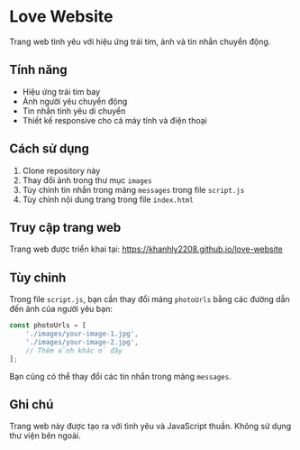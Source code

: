 # Love Website

Trang web tình yêu với hiệu ứng trái tim, ảnh và tin nhắn chuyển động.

## Tính năng

- Hiệu ứng trái tim bay
- Ảnh người yêu chuyển động
- Tin nhắn tình yêu di chuyển
- Thiết kế responsive cho cả máy tính và điện thoại

## Cách sử dụng

1. Clone repository này
2. Thay đổi ảnh trong thư mục `images`
3. Tùy chỉnh tin nhắn trong mảng `messages` trong file `script.js`
4. Tùy chỉnh nội dung trang trong file `index.html`

## Truy cập trang web

Trang web được triển khai tại: https://khanhly2208.github.io/love-website

## Tùy chỉnh

Trong file `script.js`, bạn cần thay đổi mảng `photoUrls` bằng các đường dẫn đến ảnh của người yêu bạn:

```javascript
const photoUrls = [
    './images/your-image-1.jpg',
    './images/your-image-2.jpg',
    // Thêm ảnh khác ở đây
];
```

Bạn cũng có thể thay đổi các tin nhắn trong mảng `messages`.

## Ghi chú

Trang web này được tạo ra với tình yêu và JavaScript thuần. Không sử dụng thư viện bên ngoài. 